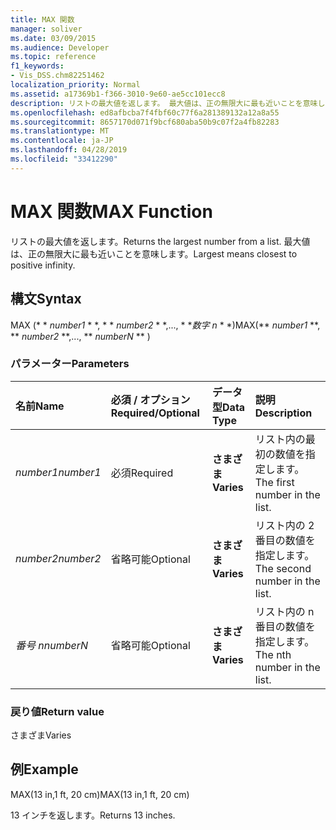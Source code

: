 ```yaml
---
title: MAX 関数
manager: soliver
ms.date: 03/09/2015
ms.audience: Developer
ms.topic: reference
f1_keywords:
- Vis_DSS.chm82251462
localization_priority: Normal
ms.assetid: a17369b1-f366-3010-9e60-ae5cc101ecc8
description: リストの最大値を返します。 最大値は、正の無限大に最も近いことを意味します。
ms.openlocfilehash: ed8afbcba7f4fbf60c77f6a281389132a12a8a55
ms.sourcegitcommit: 8657170d071f9bcf680aba50b9c07f2a4fb82283
ms.translationtype: MT
ms.contentlocale: ja-JP
ms.lasthandoff: 04/28/2019
ms.locfileid: "33412290"
---
```

# <a name="max-function"></a><span data-ttu-id="645df-104">MAX 関数</span><span class="sxs-lookup"><span data-stu-id="645df-104">MAX Function</span></span>

<span data-ttu-id="645df-105">リストの最大値を返します。</span><span class="sxs-lookup"><span data-stu-id="645df-105">Returns the largest number from a list.</span></span> <span data-ttu-id="645df-106">最大値は、正の無限大に最も近いことを意味します。</span><span class="sxs-lookup"><span data-stu-id="645df-106">Largest means closest to positive infinity.</span></span>
  
## <a name="syntax"></a><span data-ttu-id="645df-107">構文</span><span class="sxs-lookup"><span data-stu-id="645df-107">Syntax</span></span>

<span data-ttu-id="645df-108">MAX (\* \* *number1* \* \*, \* \* *number2* \* \*,..., \* \**数字 n* \* \*)</span><span class="sxs-lookup"><span data-stu-id="645df-108">MAX(\*\* *number1* \*\*, \*\* *number2* \*\*,..., \*\* *numberN* \*\* )</span></span> 
  
### <a name="parameters"></a><span data-ttu-id="645df-109">パラメーター</span><span class="sxs-lookup"><span data-stu-id="645df-109">Parameters</span></span>

|<span data-ttu-id="645df-110">**名前**</span><span class="sxs-lookup"><span data-stu-id="645df-110">**Name**</span></span>|<span data-ttu-id="645df-111">**必須 / オプション**</span><span class="sxs-lookup"><span data-stu-id="645df-111">**Required/Optional**</span></span>|<span data-ttu-id="645df-112">**データ型**</span><span class="sxs-lookup"><span data-stu-id="645df-112">**Data Type**</span></span>|<span data-ttu-id="645df-113">**説明**</span><span class="sxs-lookup"><span data-stu-id="645df-113">**Description**</span></span>|
|:-----|:-----|:-----|:-----|
| <span data-ttu-id="645df-114">_number1_</span><span class="sxs-lookup"><span data-stu-id="645df-114">_number1_</span></span> <br/> |<span data-ttu-id="645df-115">必須</span><span class="sxs-lookup"><span data-stu-id="645df-115">Required</span></span>  <br/> |<span data-ttu-id="645df-116">**さまざま**</span><span class="sxs-lookup"><span data-stu-id="645df-116">**Varies**</span></span> <br/> |<span data-ttu-id="645df-117">リスト内の最初の数値を指定します。</span><span class="sxs-lookup"><span data-stu-id="645df-117">The first number in the list.</span></span>  <br/> |
| <span data-ttu-id="645df-118">_number2_</span><span class="sxs-lookup"><span data-stu-id="645df-118">_number2_</span></span> <br/> |<span data-ttu-id="645df-119">省略可能</span><span class="sxs-lookup"><span data-stu-id="645df-119">Optional</span></span>  <br/> |<span data-ttu-id="645df-120">**さまざま**</span><span class="sxs-lookup"><span data-stu-id="645df-120">**Varies**</span></span> <br/> | <span data-ttu-id="645df-121">リスト内の 2 番目の数値を指定します。</span><span class="sxs-lookup"><span data-stu-id="645df-121">The second number in the list.</span></span>  <br/> |
| <span data-ttu-id="645df-122">_番号 n_</span><span class="sxs-lookup"><span data-stu-id="645df-122">_numberN_</span></span> <br/> |<span data-ttu-id="645df-123">省略可能</span><span class="sxs-lookup"><span data-stu-id="645df-123">Optional</span></span>  <br/> |<span data-ttu-id="645df-124">**さまざま**</span><span class="sxs-lookup"><span data-stu-id="645df-124">**Varies**</span></span> <br/> |<span data-ttu-id="645df-125">リスト内の n 番目の数値を指定します。</span><span class="sxs-lookup"><span data-stu-id="645df-125">The nth number in the list.</span></span>  <br/> |
   
### <a name="return-value"></a><span data-ttu-id="645df-126">戻り値</span><span class="sxs-lookup"><span data-stu-id="645df-126">Return value</span></span>

<span data-ttu-id="645df-127">さまざま</span><span class="sxs-lookup"><span data-stu-id="645df-127">Varies</span></span>
  
## <a name="example"></a><span data-ttu-id="645df-128">例</span><span class="sxs-lookup"><span data-stu-id="645df-128">Example</span></span>

<span data-ttu-id="645df-129">MAX(13 in,1 ft, 20 cm)</span><span class="sxs-lookup"><span data-stu-id="645df-129">MAX(13 in,1 ft, 20 cm)</span></span> 
  
<span data-ttu-id="645df-130">13 インチを返します。</span><span class="sxs-lookup"><span data-stu-id="645df-130">Returns 13 inches.</span></span> 
  

